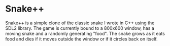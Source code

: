 Snake++
======

Snake++ is a simple clone of the classic snake I wrote in C++ using the SDL2 library.
The game is currently bound to a 800x600 window, has a moving snake and a randomly generating "food".
The snake grows as it eats food and dies if it moves outside the window or if it circles back on itself.